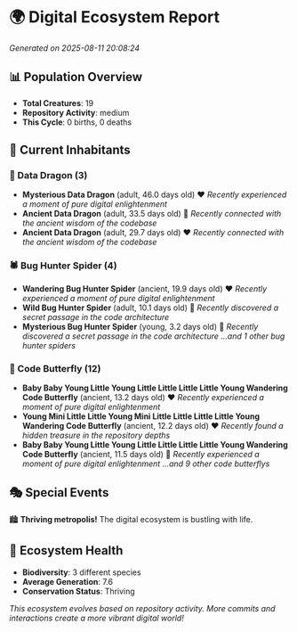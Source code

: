 # 🌍 Digital Ecosystem Report
*Generated on 2025-08-11 20:08:24*

## 📊 Population Overview
- **Total Creatures**: 19
- **Repository Activity**: medium
- **This Cycle**: 0 births, 0 deaths

## 👥 Current Inhabitants

### 🐉 Data Dragon (3)
- **Mysterious Data Dragon** (adult, 46.0 days old) ❤️
  *Recently experienced a moment of pure digital enlightenment*
- **Ancient Data Dragon** (adult, 33.5 days old) 💛
  *Recently connected with the ancient wisdom of the codebase*
- **Ancient Data Dragon** (adult, 29.7 days old) ❤️
  *Recently connected with the ancient wisdom of the codebase*

### 🕷️ Bug Hunter Spider (4)
- **Wandering Bug Hunter Spider** (ancient, 19.9 days old) ❤️
  *Recently experienced a moment of pure digital enlightenment*
- **Wild Bug Hunter Spider** (adult, 10.1 days old) 💛
  *Recently discovered a secret passage in the code architecture*
- **Mysterious Bug Hunter Spider** (young, 3.2 days old) 💚
  *Recently discovered a secret passage in the code architecture*
  *...and 1 other bug hunter spiders*

### 🦋 Code Butterfly (12)
- **Baby Baby Young Little Young Little Little Little Little Young Wandering Code Butterfly** (ancient, 13.2 days old) ❤️
  *Recently experienced a moment of pure digital enlightenment*
- **Young Mini Little Little Young Mini Little Little Little Little Young Wandering Code Butterfly** (ancient, 12.2 days old) ❤️
  *Recently found a hidden treasure in the repository depths*
- **Baby Baby Young Little Young Little Little Little Little Young Wandering Code Butterfly** (ancient, 11.5 days old) 💛
  *Recently experienced a moment of pure digital enlightenment*
  *...and 9 other code butterflys*

## 🎭 Special Events

🏙️ **Thriving metropolis!** The digital ecosystem is bustling with life.

## 🔬 Ecosystem Health
- **Biodiversity**: 3 different species
- **Average Generation**: 7.6
- **Conservation Status**: Thriving

*This ecosystem evolves based on repository activity. More commits and interactions create a more vibrant digital world!*